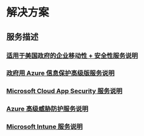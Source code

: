 # 解决方案
## 服务描述
### [适用于美国政府的企业移动性 + 安全性服务说明](ems-govt-service-description.md)
### [政府用 Azure 信息保护高级版服务说明](ems-aip-premium-govt-service-description.md)
### [Microsoft Cloud App Security 服务说明](ems-cloud-app-security-govt-service-description.md)
### [Azure 高级威胁防护服务说明](ems-mdi-govt-service-description.md)
### [Microsoft Intune 服务说明](ems-intune-govt-service-description.md)
